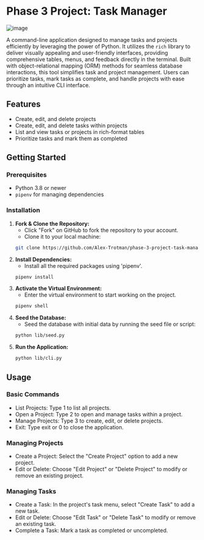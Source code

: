# Phase 3 Project: Task Manager

![image](https://github.com/user-attachments/assets/4f215e61-03ff-406d-9231-3c1d59df0556)


A command-line application designed to manage tasks and projects efficiently by leveraging the power of Python. It utilizes the `rich` library to deliver visually appealing and user-friendly interfaces, providing comprehensive tables, menus, and feedback directly in the terminal. Built with object-relational mapping (ORM) methods for seamless database interactions, this tool simplifies task and project management. Users can prioritize tasks, mark tasks as complete, and handle projects with ease through an intuitive CLI interface.

## Features

- Create, edit, and delete projects
- Create, edit, and delete tasks within projects
- List and view tasks or projects in rich-format tables
- Prioritize tasks and mark them as completed

## Getting Started

### Prerequisites

- Python 3.8 or newer
- `pipenv` for managing dependencies

### Installation

1. **Fork & Clone the Repository:**
   - Click "Fork" on GitHub to fork the repository to your account.
   - Clone it to your local machine:
   ```bash
   git clone https://github.com/Alex-Trotman/phase-3-project-task-manager.git
   ```
2. **Install Dependencies:**
   - Install all the required packages using 'pipenv'.
   ```bash
   pipenv install
   ```
3. **Activate the Virtual Environment:**
   - Enter the virtual environment to start working on the project.
   ```bash
   pipenv shell
   ```
4. **Seed the Database:**
   - Seed the database with initial data by running the seed file or script:
   ```bash
   python lib/seed.py
   ```
5. **Run the Application:**
   ```bash
   python lib/cli.py
   ```

## Usage

### Basic Commands

- List Projects: Type 1 to list all projects.
- Open a Project: Type 2 to open and manage tasks within a project.
- Manage Projects: Type 3 to create, edit, or delete projects.
- Exit: Type exit or 0 to close the application.

### Managing Projects

- Create a Project: Select the "Create Project" option to add a new project.
- Edit or Delete: Choose "Edit Project" or "Delete Project" to modify or remove an existing project.

### Managing Tasks

- Create a Task: In the project's task menu, select "Create Task" to add a new task.
- Edit or Delete: Choose "Edit Task" or "Delete Task" to modify or remove an existing task.
- Complete a Task: Mark a task as completed or uncompleted.
